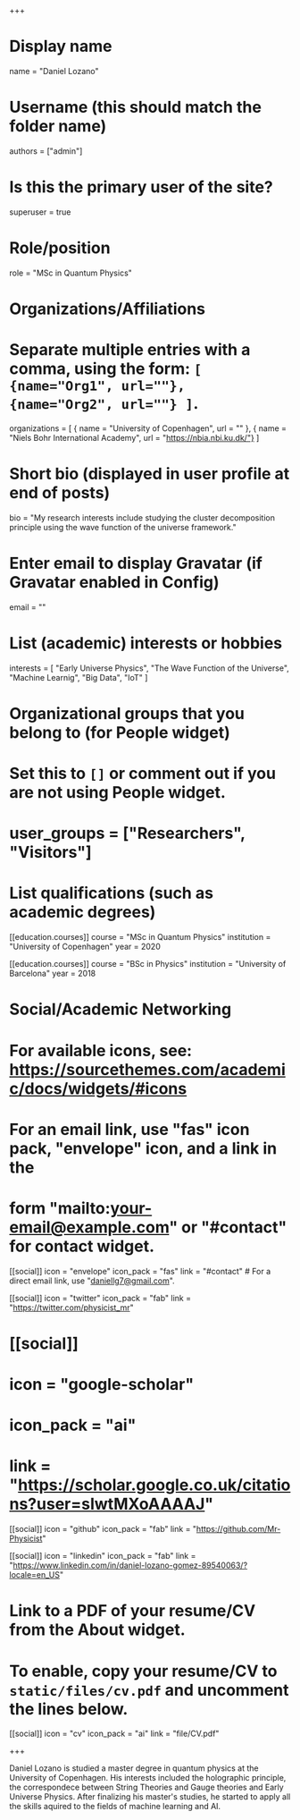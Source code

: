 +++
# Display name
name = "Daniel Lozano"

# Username (this should match the folder name)
authors = ["admin"]

# Is this the primary user of the site?
superuser = true

# Role/position
role = "MSc in Quantum Physics"

# Organizations/Affiliations
#   Separate multiple entries with a comma, using the form: `[ {name="Org1", url=""}, {name="Org2", url=""} ]`.
organizations = [ { name = "University of Copenhagen", url = "" }, { name = "Niels Bohr International Academy", url = "https://nbia.nbi.ku.dk/"} ]

# Short bio (displayed in user profile at end of posts)
bio = "My research interests include studying the cluster decomposition principle using the wave function of the universe framework."

# Enter email to display Gravatar (if Gravatar enabled in Config)
email = ""

# List (academic) interests or hobbies
interests = [
  "Early Universe Physics",
  "The Wave Function of the Universe",
  "Machine Learnig",
  "Big Data",
  "IoT"
]

# Organizational groups that you belong to (for People widget)
#   Set this to `[]` or comment out if you are not using People widget.
# user_groups = ["Researchers", "Visitors"]

# List qualifications (such as academic degrees)

[[education.courses]]
  course = "MSc in Quantum Physics"
  institution = "University of Copenhagen"
  year = 2020

[[education.courses]]
  course = "BSc in Physics"
  institution = "University of Barcelona"
  year = 2018

# Social/Academic Networking
# For available icons, see: https://sourcethemes.com/academic/docs/widgets/#icons
#   For an email link, use "fas" icon pack, "envelope" icon, and a link in the
#   form "mailto:your-email@example.com" or "#contact" for contact widget.

[[social]]
  icon = "envelope"
  icon_pack = "fas"
  link = "#contact"  # For a direct email link, use "daniellg7@gmail.com".

[[social]]
  icon = "twitter"
  icon_pack = "fab"
  link = "https://twitter.com/physicist_mr"

# [[social]]
#  icon = "google-scholar"
#  icon_pack = "ai"
#  link = "https://scholar.google.co.uk/citations?user=sIwtMXoAAAAJ"

[[social]]
  icon = "github"
  icon_pack = "fab"
  link = "https://github.com/Mr-Physicist"
  
  [[social]]
  icon = "linkedin"
  icon_pack = "fab"
  link = "https://www.linkedin.com/in/daniel-lozano-gomez-89540063/?locale=en_US"

# Link to a PDF of your resume/CV from the About widget.
# To enable, copy your resume/CV to `static/files/cv.pdf` and uncomment the lines below.
 [[social]]
   icon = "cv"
   icon_pack = "ai"
   link = "file/CV.pdf"

+++

Daniel Lozano is studied a master degree in quantum physics at the University of Copenhagen. His interests included the holographic principle, the correspondece between String Theories and Gauge theories and Early Universe Physics. After finalizing his master's studies, he started to apply all the skills aquired to the fields of machine learning and AI.


